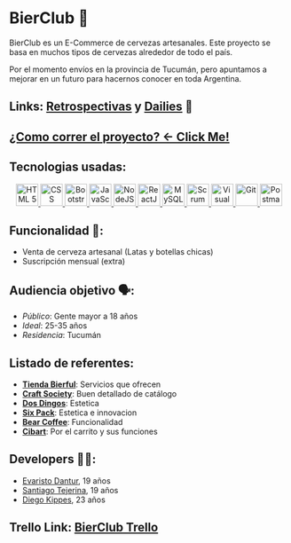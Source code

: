 # BierClub 🍻

BierClub es un E-Commerce de cervezas artesanales. Este proyecto se basa en muchos tipos de cervezas alrededor de todo el país.

Por el momento envíos en la provincia de Tucumán, pero apuntamos a mejorar en un futuro para hacernos conocer en toda Argentina.

## Links: [**Retrospectivas**](https://github.com/Evaristodantur/BierClub/blob/master/entregas%20-%20sprints/2do-sprint/retro.md) y [**Dailies**](https://github.com/Evaristodantur/BierClub/blob/master/entregas%20-%20sprints/2do-sprint/daily.md) 📝

## [¿Como correr el proyecto? <- Click Me!](https://github.com/Evaristodantur/BierClub/blob/master/entregas%20-%20sprints/Como%20correr%20el%20proyecto.md)

## Tecnologias usadas:

<div align="center">
  <a href="https://es.wikipedia.org/wiki/HTML">
		<img title="HTML 5" alt="HTML 5" src="https://cdn.pixabay.com/photo/2017/08/05/11/16/logo-2582748_1280.png" width="40" height="40" />
	</a>
  <a href="https://developer.mozilla.org/es/docs/Web/CSS">
		<img title="CSS" alt="CSS" src="https://cdn.pixabay.com/photo/2017/08/05/11/16/logo-2582747_1280.png" width="40" height="40" />
	</a>
  <a href="https://getbootstrap.com/">
		<img title="Bootstrap" alt="Bootstrap" src="https://seocom.agency/wp-content/uploads/2019/02/bootstrap-stack.png" width="40" height="40" />
	</a> 
	<a href="https://developer.mozilla.org/en-US/docs/Web/JavaScript">
		<img title="JavaScript" alt="JavaScript" src="https://cdn.iconscout.com/icon/free/png-256/javascript-2752148-2284965.png" width="40" height="40" />
	</a>
	<a href="https://nodejs.org/en/">
		<img title="NodeJS" alt="NodeJS" src="https://cdn.iconscout.com/icon/free/png-512/node-js-1174925.png" width="40" height="40" />
	</a>
	<a href="https://reactjs.org/"> 
		<img title="ReactJS" alt="ReactJS" src="https://github.com/hussainweb/hussainweb/raw/main/icons/react.png" width="40" height="40" />
	</a>
	<a href="https://www.mysql.com/"> 
		<img title="MySQL" alt="MySQL" src="https://raw.githubusercontent.com/Thomas-George-T/Thomas-George-T/master/assets/mysql.svg" width="40" height="40" />
	</a>
	<a href="https://en.wikipedia.org/wiki/Scrum_(software_development)"> 
		<img title="Scrum" alt="Scrum" src="https://3.bp.blogspot.com/-Plcz3gK2JYE/V2Ff_DYiz6I/AAAAAAAABoU/J4s2dDBVjW8HbZ70tlVPeLdQsJ1NzyM4ACLcB/s1600/agile-icon.png" width="40" height="40" />
	</a>
	<a href="https://code.visualstudio.com/"> 
		<img title="Visual Studio Code" alt="Visual Studio Code" src="https://github.com/hussainweb/hussainweb/raw/main/icons/vscode.png" width="40" height="40" />
	</a>
	<a href="https://git-scm.com/"> 
		<img title="Git" alt="Git" src="https://github.com/hussainweb/hussainweb/raw/main/icons/git.png" width="40" height="40" />	
	</a>
	<a href="https://www.postman.com/">
		<img title="Postman" alt="Postman" src="https://camo.githubusercontent.com/93b32389bf746009ca2370de7fe06c3b5146f4c99d99df65994f9ced0ba41685/68747470733a2f2f7777772e766563746f726c6f676f2e7a6f6e652f6c6f676f732f676574706f73746d616e2f676574706f73746d616e2d69636f6e2e737667" width="40" height="40" />
	</a>	
 </div>

## Funcionalidad 🧰:

- Venta de cerveza artesanal (Latas y botellas chicas)
- Suscripción mensual (extra)

## Audiencia objetivo 🗣️:

- _Público_: Gente mayor a 18 años
- _Ideal_: 25-35 años
- _Residencia_: Tucumán

## Listado de referentes:

- [**Tienda Bierful**](https://tienda.bierful.com): Servicios que ofrecen
- [**Craft Society**](https://www.craftsociety.com.ar): Buen detallado de catálogo
- [**Dos Dingos**](https://www.cervezadosdingos.com/): Estetica
- [**Six Pack**](https://sixpack.com.ar): Estetica e innovacion
- [**Bear Coffee**](https://www.beercoffee.com.ar): Funcionalidad
- [**Cibart**](https://cibart.com.ar/): Por el carrito y sus funciones

## Developers 👨‍💻:

- [Evaristo Dantur](https://github.com/Evaristodantur), 19 años
- [Santiago Tejerina](https://github.com/santitejerina), 19 años
- [Diego Kippes](https://github.com/dkippes), 23 años

## Trello Link: [**BierClub Trello**](https://trello.com/b/Z7Sq24ef/bierclub)

